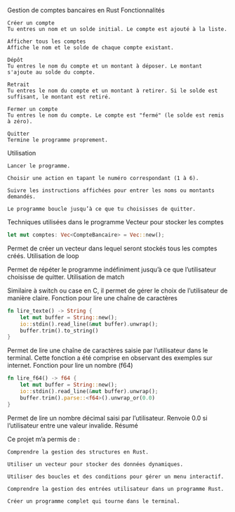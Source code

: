 Gestion de comptes bancaires en Rust
Fonctionnalités

    Créer un compte
    Tu entres un nom et un solde initial. Le compte est ajouté à la liste.

    Afficher tous les comptes
    Affiche le nom et le solde de chaque compte existant.

    Dépôt
    Tu entres le nom du compte et un montant à déposer. Le montant s'ajoute au solde du compte.

    Retrait
    Tu entres le nom du compte et un montant à retirer. Si le solde est suffisant, le montant est retiré.

    Fermer un compte
    Tu entres le nom du compte. Le compte est "fermé" (le solde est remis à zéro).

    Quitter
    Termine le programme proprement.

Utilisation

    Lancer le programme.

    Choisir une action en tapant le numéro correspondant (1 à 6).

    Suivre les instructions affichées pour entrer les noms ou montants demandés.

    Le programme boucle jusqu’à ce que tu choisisses de quitter.

Techniques utilisées dans le programme
Vecteur pour stocker les comptes
```rust
let mut comptes: Vec<CompteBancaire> = Vec::new();
```


Permet de créer un vecteur dans lequel seront stockés tous les comptes créés.
Utilisation de loop

Permet de répéter le programme indéfiniment jusqu’à ce que l’utilisateur choisisse de quitter.
Utilisation de match

Similaire à switch ou case en C, il permet de gérer le choix de l’utilisateur de manière claire.
Fonction pour lire une chaîne de caractères
```rust
fn lire_texte() -> String {
    let mut buffer = String::new();
    io::stdin().read_line(&mut buffer).unwrap();
    buffer.trim().to_string()
}
```

Permet de lire une chaîne de caractères saisie par l’utilisateur dans le terminal.
Cette fonction a été comprise en observant des exemples sur internet.
Fonction pour lire un nombre (f64)

```rust
fn lire_f64() -> f64 {
    let mut buffer = String::new();
    io::stdin().read_line(&mut buffer).unwrap();
    buffer.trim().parse::<f64>().unwrap_or(0.0)
}
```

Permet de lire un nombre décimal saisi par l’utilisateur.
Renvoie 0.0 si l’utilisateur entre une valeur invalide.
Résumé

Ce projet m’a permis de :

    Comprendre la gestion des structures en Rust.

    Utiliser un vecteur pour stocker des données dynamiques.

    Utiliser des boucles et des conditions pour gérer un menu interactif.

    Comprendre la gestion des entrées utilisateur dans un programme Rust.

    Créer un programme complet qui tourne dans le terminal.
